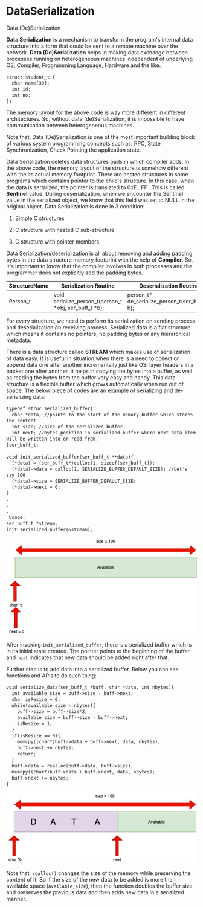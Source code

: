 # DataSerialization
Data (De)Serialization

**Data Serialization** is a mechanism to transform the program's internal data structure into a form that could be sent to a remote machine over the network.
**Data (De)Serialization** helps in making data exchange between processes running on heterogeneous machines independent of underlying OS, Compiler, Programming Language, Hardware and the like.

```
struct student_t {
  char name[30];
  int id;
  int no;
};
```

The memory layout for the above code is way more different in different architectures. So, without data (de)Serialization, it is impossible to have communication between heterogeneous machines.

Note that, Data (De)Serialization is one of the most important building block of various system programming concepts such as: RPC, State Synchronization, Check Pointing the application state.

Data Serialization deletes data structures pads in which compiler adds. In the above code, the memory layout of the structure is somehow different with the its actual memory footprint. There are nested structures in some programs which contains pointer to the child's structure. In this case, when the data is serialized, the pointer is translated to 0xF...FF . This is called **Sentinel** value. During deserialization, when we encounter the Sentinel value in the serialized object, we know that this field was set to NULL in the original object.
Data Serialization is done in 3 condition:

1) Simple C structures

2) C structure with nested C sub-structure

3) C structure with pointer members

Data Serialization/deserialization is all about removing and adding padding bytes in the data structure memory footprint with the help of **Compiler**. So, it's important to know that the compiler involves in both processes and the programmer does not explicitly add the padding bytes.



| StructureName  |     Serialization Routine     |   Deserialization Routine   |
|----------------|-------------------------------|-----------------------------|
|  Person_t      |void serialize_person_t(person_t \*obj, ser_buff_t \*b);|person_t* de_serialize_person_t(ser_buff_t* b);|          |  Company_t     |void serialize_company_t(company_t \*obj, ser_buff_t \*b);|company_t* de_serialize_company_t(ser_buff_t* b);|

For every structure, we need to perform its serialization on sending process and deserialization on receiving process. Serialized data is a flat structure which means it contains no pointers, no padding bytes or any hierarchical metadata.

There is a data structure called **STREAM** which makes use of serialization of data easy. It is useful in situation when there is a need to collect or append data one after another incrementally just like OSI layer headers in a packet one after another. It helps in copying the bytes into a buffer, as well as reading the bytes from the buffer very easy and handy. This data structure is a flexible buffer which grows automatically when run out of space. The below piece of codes are an example of serializing and de-serializing data:
```
typedef struc serialized_buffer{
  char *data; //points to the start of the memory buffer which stores the content
  int size; //size of the serialized buffer
  int next; //bytes position in serialized buffer where next data item will be written into or read from.
}ser_buff_t;

void init_serialized_buffer(ser_buff_t **data){
  (*data) = (ser_buff_t*)calloc(1, sizeof(ser_buff_t));
  (*data)->data = calloc(1, SERIALIZE_BUFFER_DEFAULT_SIZE); //Let's say 100
  (*data)->size = SERIALIZE_BUFFER_DEFAULT_SIZE;
  (*data)->next = 0;
}
.
.
.
 Usage:
ser_buff_t *stream;
init_serialized_buffer(&stream);
```
![picture](data/serialized.png)

After invoking ```init_serialized_buffer```, there is a serialized buffer which is in its initial state created. The pointer points to the beginning of the buffer and ```next``` indicates that new data should be added right after that.

Further step is to add data into a serialized buffer. Below you can see functions and APIs to do such thing:
```
void serialize_data(ser_buff_t *buff, char *data, int nbytes){
  int available_size = buff->size - buff->next;
  char isResize = 0;
  while(available_size < nbytes){
    buff->size = buff->size*2;
    available_size = buff->size - buff->next;
    isResize = 1;
  }
  if(isResize == 0){
    memcpy((char*)buff->data + buff->next, data, nbytes);
    buff->next += nbytes;
    return;
  }
  buff->data = realloc(buff->data, buff->size);
  memcpy((char*)buff->data + buff->next, data, nbytes);
  buff->next += nbytes;
}
```
![picture](data/serialized2.png)

Note that, ```realloc()``` changes the size of the memory while preserving the content of it. So if the size of the new data to be added is more than available space (```available_size```), then the function doubles the buffer size and preserves the previous data and then adds new data in a serialized manner.
